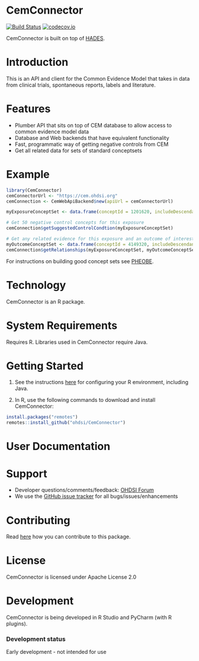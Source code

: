 CemConnector
====================

[![Build Status](https://github.com/OHDSI/CemConnector/workflows/R-CMD-check/badge.svg)](https://github.com/OHDSI/CemConnector/actions?query=workflow%3AR-CMD-check)
[![codecov.io](https://codecov.io/github/OHDSI/CemConnector/coverage.svg?branch=master)](https://codecov.io/github/OHDSI/CemConnector?branch=master)

CemConnector is built on top of [HADES](https://ohdsi.github.io/Hades).

Introduction
============
This is an API and client for the Common Evidence Model that takes in data from clinical trials, spontaneous reports,
 labels and literature.
 


Features
========
- Plumber API that sits on top of CEM database to allow access to common evidence model data
- Database and Web backends that have equivalent functionality
- Fast, programmatic way of getting negative controls from CEM
- Get all related data for sets of standard conceptsets

Example
========
```r
library(CemConnector)
cemConnectorUrl <- "https://cem.ohdsi.org"
cemConnection <- CemWebApiBackend$new(apiUrl = cemConnectorUrl)

myExposureConceptSet <- data.frame(conceptId = 1201620, includeDescendants = 1, isExcluded = 0)

# Get 50 negative control concepts for this exposure
cemConnection$getSuggestedControlCondtion(myExposureConceptSet)

# Get any related evidence for this exposure and an outcome of interest
myOutcomeConceptSet <- data.frame(conceptId = 4149320, includeDescendants = 1, isExcluded = 0)
cemConnection$getRelationships(myExposureConceptSet, myOutcomeConceptSet, conditionSiblingLookupLevels = 1)

```
For instructions on building good concept sets see [PHEOBE](https://data.ohdsi.org/PHOEBE/).

Technology
============
CemConnector is an R package.

System Requirements
============
Requires R. Libraries used in CemConnector require Java.

Getting Started
===============

1. See the instructions [here](https://ohdsi.github.io/Hades/rSetup.html) for configuring your R environment, including Java.

2. In R, use the following commands to download and install CemConnector:

  ```r
  install.packages("remotes")
  remotes::install_github("ohdsi/CemConnector")
  ```

User Documentation
==================


Support
=======
* Developer questions/comments/feedback: <a href="http://forums.ohdsi.org/c/developers">OHDSI Forum</a>
* We use the <a href="https://github.com/OHDSI/CemConnector/issues">GitHub issue tracker</a> for all bugs/issues/enhancements

Contributing
============
Read [here](https://ohdsi.github.io/Hades/contribute.html) how you can contribute to this package.


License
=======
CemConnector is licensed under Apache License 2.0

Development
===========
CemConnector is being developed in R Studio and PyCharm (with R plugins).

### Development status

Early development - not intended for use

